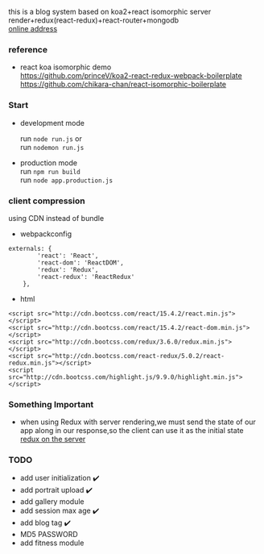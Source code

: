 this is a blog system based on koa2+react isomorphic server render+redux(react-redux)+react-router+mongodb  
[online address](http://121.43.191.65/home)  

### reference
 * react koa isomorphic demo  
    https://github.com/princeV/koa2-react-redux-webpack-boilerplate  
    https://github.com/chikara-chan/react-isomorphic-boilerplate


### Start

 * development mode

    run `node run.js` or  
    run `nodemon run.js`

 * production mode  
    run `npm run build`  
    run `node app.production.js`

### client compression

using CDN instead of bundle

 * webpackconfig
```
externals: {
        'react': 'React',
        'react-dom': 'ReactDOM',
        'redux': 'Redux',
        'react-redux': 'ReactRedux'
    },
```

 * html
```
<script src="http://cdn.bootcss.com/react/15.4.2/react.min.js"></script>
<script src="http://cdn.bootcss.com/react/15.4.2/react-dom.min.js"></script>
<script src="http://cdn.bootcss.com/redux/3.6.0/redux.min.js"></script>
<script src="http://cdn.bootcss.com/react-redux/5.0.2/react-redux.min.js"></script>
<script src="http://cdn.bootcss.com/highlight.js/9.9.0/highlight.min.js"></script>
```

### Something Important  

 * when using Redux with server rendering,we must send the state of our
 app along in our response,so the client can use it as the initial state  
 [redux on the server](http://redux.js.org/docs/recipes/ServerRendering.html#redux-on-the-server)

### TODO

 * add user initialization  :heavy_check_mark:
 * add portrait upload  :heavy_check_mark:  
 * add gallery module  
 * add session max age :heavy_check_mark:  
 * add blog tag :heavy_check_mark:  
 * MD5 PASSWORD
 * add fitness module
